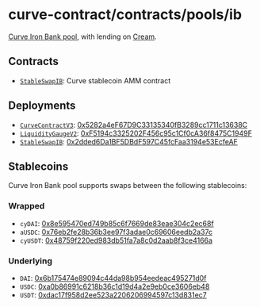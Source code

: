 # curve-contract/contracts/pools/ib

[Curve Iron Bank pool](https://www.curve.fi/ib), with lending on [Cream](https://v1.yearn.finance/lending).

## Contracts

- [`StableSwapIB`](StableSwapIB.vy): Curve stablecoin AMM contract

## Deployments

- [`CurveContractV3`](../../tokens/CurveTokenV3.vy): [0x5282a4eF67D9C33135340fB3289cc1711c13638C](https://etherscan.io/address/0x5282a4eF67D9C33135340fB3289cc1711c13638C)
- [`LiquidityGaugeV2`](https://github.com/curvefi/curve-dao-contracts/blob/master/contracts/gauges/LiquidityGaugeV2.vy): [0xF5194c3325202F456c95c1Cf0cA36f8475C1949F](https://etherscan.io/address/0xF5194c3325202F456c95c1Cf0cA36f8475C1949F)
- [`StableSwapIB`](StableSwapIB.vy): [0x2dded6Da1BF5DBdF597C45fcFaa3194e53EcfeAF](https://etherscan.io/address/0x2dded6Da1BF5DBdF597C45fcFaa3194e53EcfeAF)

## Stablecoins

Curve Iron Bank pool supports swaps between the following stablecoins:

### Wrapped

- `cyDAI`: [0x8e595470ed749b85c6f7669de83eae304c2ec68f](https://etherscan.io/address/0x8e595470ed749b85c6f7669de83eae304c2ec68f)
- `aUSDC`: [0x76eb2fe28b36b3ee97f3adae0c69606eedb2a37c](https://etherscan.io/address/0x76eb2fe28b36b3ee97f3adae0c69606eedb2a37c)
- `cyUSDT`: [0x48759f220ed983db51fa7a8c0d2aab8f3ce4166a](https://etherscan.io/address/0x48759f220ed983db51fa7a8c0d2aab8f3ce4166a)

### Underlying

- `DAI`: [0x6b175474e89094c44da98b954eedeac495271d0f](https://etherscan.io/token/0x6b175474e89094c44da98b954eedeac495271d0f)
- `USDC`: [0xa0b86991c6218b36c1d19d4a2e9eb0ce3606eb48](https://etherscan.io/token/0xa0b86991c6218b36c1d19d4a2e9eb0ce3606eb48)
- `USDT`: [0xdac17f958d2ee523a2206206994597c13d831ec7](https://etherscan.io/address/0xdac17f958d2ee523a2206206994597c13d831ec7)
